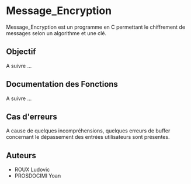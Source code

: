 # Message_Encryption

Message_Encryption est un programme en C permettant le chiffrement de messages selon un algorithme et une clé.

## Objectif

A suivre ...

## Documentation des Fonctions

A suivre ...

## Cas d'erreurs

A cause de quelques incompréhensions, quelques erreurs de buffer concernant le dépassement des entrées utilisateurs sont présentes.

## Auteurs

* ROUX Ludovic
* PROSDOCIMI Yoan
